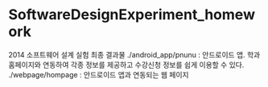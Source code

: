 # SoftwareDesignExperiment_homework
2014 소프트웨어 설계 실험 최종 결과물
./android_app/pnunu : 안드로이드 앱. 학과 홈페이지와 연동하여 각종 정보를 제공하고 수강신청 정보를 쉽게 이용할 수 있다.
./webpage/hompage : 안드로이드 앱과 연동되는 웹 페이지
